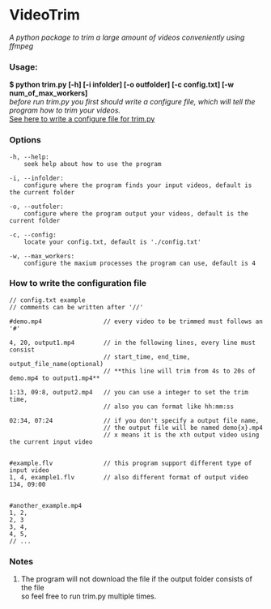 # VideoTrim
_A python package to trim a large amount of videos conveniently using ffmpeg_

  ### Usage:
  **$ python trim.py [-h]  [-i infolder] [-o outfolder] [-c config.txt] [-w num_of_max_workers]**  
  _before run trim.py you first should write a configure file, which will tell the program how to trim your videos._  
  [See here to write a configure file for trim.py](#how-to-write-the-configuration-file)
  ### Options
    -h, --help:     
        seek help about how to use the program
    
    -i, --infolder:    
        configure where the program finds your input videos, default is the current folder
         
    -o, --outfoler:    
        configure where the program output your videos, default is the current folder
    
    -c, --config:      
        locate your config.txt, default is './config.txt'
    
    -w, --max_workers: 
        configure the maxium processes the program can use, default is 4
        
  ### How to write the configuration file
    // config.txt example
    // comments can be written after '//'
    
    #demo.mp4                 // every video to be trimmed must follows an '#'
    
    4, 20, output1.mp4        // in the following lines, every line must consist 
                              // start_time, end_time, output_file_name(optional)
                              // **this line will trim from 4s to 20s of demo.mp4 to output1.mp4**
    
    1:13, 09:8, output2.mp4   // you can use a integer to set the trim time, 
                              // also you can format like hh:mm:ss
                             
    02:34, 07:24              // if you don't specify a output file name,
                              // the output file will be named demo{x}.mp4
                              // x means it is the xth output video using the current input video
                              
       
    #example.flv              // this program support different type of input video
    1, 4, example1.flv        // also different format of output video 
    134, 09:00
                        
     
    #another_example.mp4
    1, 2, 
    2, 3
    3, 4,
    4, 5,
    // ...
    
   ### Notes
1. The program will not download the file if the output folder consists of the file  
so feel free to run trim.py multiple times.
    
